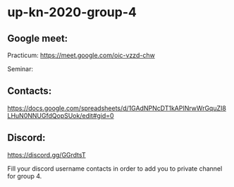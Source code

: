 # up-kn-2020-group-4

## Google meet:

Practicum: https://meet.google.com/oic-vzzd-chw

Seminar: 

## Contacts:

https://docs.google.com/spreadsheets/d/1GAdNPNcDT1kAPINrwWrGquZI8LHuN0NNUGfdQopSUok/edit#gid=0

## Discord:

https://discord.gg/GGrdtsT

Fill your discord username contacts in order to add you to private channel for group 4.
